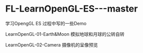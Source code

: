 # FL-LearnOpenGL-ES---master
学习OpengGL ES 过程中写的一些Demo

LearnOpenGL-01-Earth&Moon  模拟地球和月球的公转自转

LearnOpenGL-02-Camera 摄像机的呈像预览
